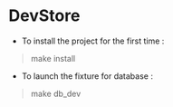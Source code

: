 # DevStore 

- To install the project for the first time :

> make install

- To launch the fixture for database :

> make db_dev